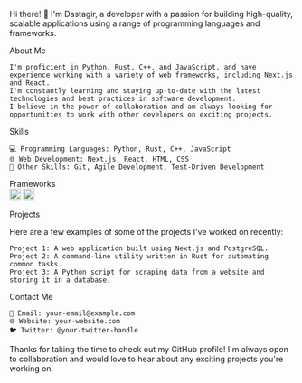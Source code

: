 Hi there! 👋 I'm Dastagir, a developer with a passion for building high-quality, scalable applications using a range of programming languages and frameworks.

About Me

    I'm proficient in Python, Rust, C++, and JavaScript, and have experience working with a variety of web frameworks, including Next.js and React.
    I'm constantly learning and staying up-to-date with the latest technologies and best practices in software development.
    I believe in the power of collaboration and am always looking for opportunities to work with other developers on exciting projects.

Skills

    💻 Programming Languages: Python, Rust, C++, JavaScript
    🌐 Web Development: Next.js, React, HTML, CSS
    🚀 Other Skills: Git, Agile Development, Test-Driven Development
    
Frameworks<br/>
<img height="20" width="20" src="https://api.iconify.design/vscode-icons:file-type-reactjs.svg"/>
<img height="20" width="20" src="https://api.iconify.design/logos:nextjs-icon.svg"/>
       

Projects

Here are a few examples of some of the projects I've worked on recently:

    Project 1: A web application built using Next.js and PostgreSQL.
    Project 2: A command-line utility written in Rust for automating common tasks.
    Project 3: A Python script for scraping data from a website and storing it in a database.

Contact Me

    📧 Email: your-email@example.com
    🌐 Website: your-website.com
    🐦 Twitter: @your-twitter-handle

Thanks for taking the time to check out my GitHub profile! I'm always open to collaboration and would love to hear about any exciting projects you're working on.
